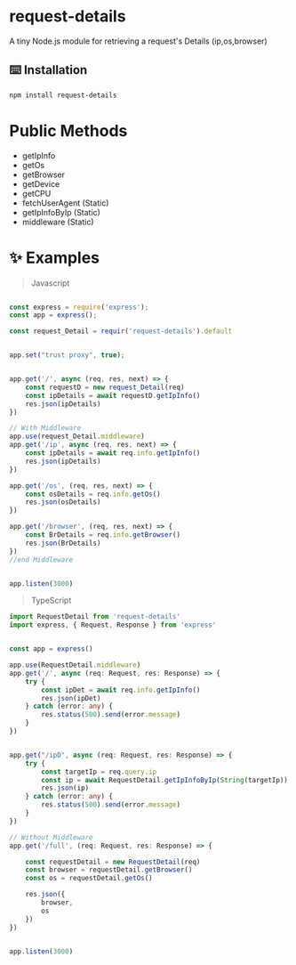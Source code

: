 
# request-details
A tiny Node.js module for retrieving a request's Details (ip,os,browser)


## ⌨️ Installation

```sh
npm install request-details
```

# Public Methods
- getIpInfo
- getOs
- getBrowser
- getDevice
- getCPU
- fetchUserAgent (Static)
- getIpInfoByIp (Static)
- middleware (Static)

# ✨ Examples
> Javascript
```js

const express = require('express');
const app = express();

const request_Detail = requir('request-details').default


app.set("trust proxy", true);


app.get('/', async (req, res, next) => {
    const requestD = new request_Detail(req)
    const ipDetails = await requestD.getIpInfo()
    res.json(ipDetails)
})

// With Middleware
app.use(request_Detail.middleware)
app.get('/ip', async (req, res, next) => {
    const ipDetails = await req.info.getIpInfo()
    res.json(ipDetails)
})

app.get('/os', (req, res, next) => {
    const osDetails = req.info.getOs()
    res.json(osDetails)
})

app.get('/browser', (req, res, next) => {
    const BrDetails = req.info.getBrowser()
    res.json(BrDetails)
})
//end Middleware


app.listen(3000)
```

> TypeScript
```ts
import RequestDetail from 'request-details'
import express, { Request, Response } from 'express'


const app = express()

app.use(RequestDetail.middleware)
app.get('/', async (req: Request, res: Response) => {
    try {
        const ipDet = await req.info.getIpInfo()
        res.json(ipDet)
    } catch (error: any) {
        res.status(500).send(error.message)
    }
})


app.get("/ipD", async (req: Request, res: Response) => {
    try {
        const targetIp = req.query.ip
        const ip = await RequestDetail.getIpInfoByIp(String(targetIp))
        res.json(ip)
    } catch (error: any) {
        res.status(500).send(error.message)
    }
})

// Without Middleware
app.get('/full', (req: Request, res: Response) => {

    const requestDetail = new RequestDetail(req)
    const browser = requestDetail.getBrowser()
    const os = requestDetail.getOs()

    res.json({
        browser,
        os
    })
})


app.listen(3000)


```